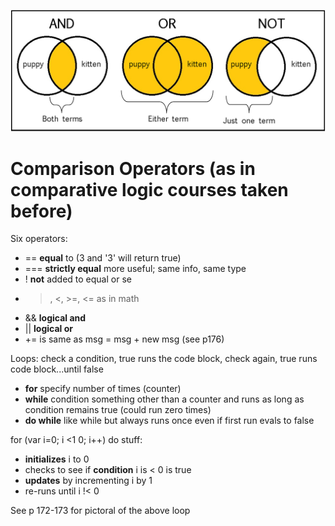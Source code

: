 ![venn diagram](images/ops.png)

# Comparison Operators (as in comparative logic courses taken before)

Six operators:
+ == **equal** to (3 and '3' will return true)
+ === **strictly equal** more useful; same info, same type
+ ! **not** added to equal or se
+ >, <, >=, <= as in math
+ && **logical and**
+ || **logical or**
+ += is same as msg = msg + new msg (see p176)

Loops: check a condition, true runs the code block, check again, true runs code block...until false

+ **for** specify number of times (counter)
+ **while** condition something other than a counter and runs as long as condition remains true (could run zero times)
+ **do while** like while but always runs once even if first run evals to false

for (var i=0; i <1 0; i++) do stuff:
+ **initializes** i to 0
+ checks to see if **condition** i is < 0 is true
+ **updates** by incrementing i by 1
+ re-runs until i !< 0

See p 172-173 for pictoral of the above loop

